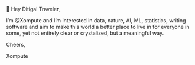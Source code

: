 :swan: Hey Ditigal Traveler,

I’m @Xompute and I’m interested in data, nature, AI, ML, statistics, writing software and aim to make this world a better place to live in for everyone in some, yet not entirely clear or crystalized, but a meaningful way.

Cheers,

Xompute

<!---
- 👀
- 🌱 I’m currently learning ...
- 💞️ I’m looking to collaborate on ...
- 📫 How to reach me ...

Xompute/Xompute is a ✨ special ✨ repository because its `README.md` (this file) appears on your GitHub profile.
You can click the Preview link to take a look at your changes.
--->
